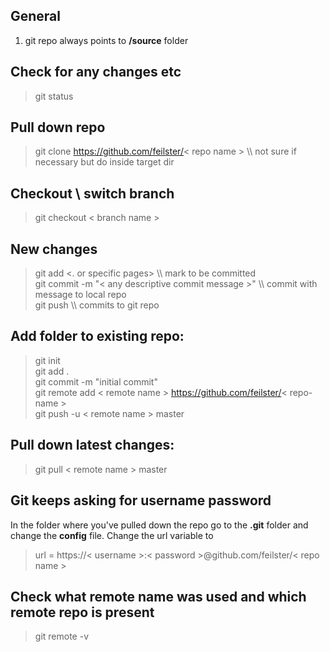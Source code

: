 ## General
1. git repo always points to **/source** folder 

## Check for any changes etc
> git status

## Pull down repo
> git clone https://github.com/feilster/< repo name >   \\\ not sure if necessary but do inside target dir

## Checkout \ switch branch
> git checkout < branch name > 

## New changes
> git add <. or specific pages>  \\\ mark to be committed  
> git commit -m "< any descriptive commit message >"   \\\  commit with message to local repo  
> git push   \\\ commits to git repo

## Add folder to existing repo:
> git init  
> git add .  
> git commit -m "initial commit"  
> git remote add < remote name > https://github.com/feilster/< repo-name >  
> git push -u < remote name > master
 
## Pull down latest changes:
> git pull < remote name > master

## Git keeps asking for username password

In the folder where you've pulled down the repo go to the **.git** folder and change the **config** file. Change the url variable to
> url = https://< username >:< password >@github.com/feilster/< repo name >

## Check what remote name was used and which remote repo is present
> git remote -v
